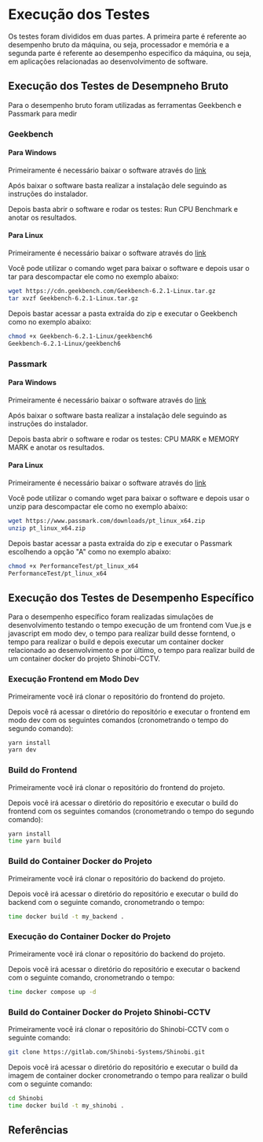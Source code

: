 # Execução dos Testes

Os testes foram divididos em duas partes. A primeira parte é referente ao desempenho bruto da máquina, ou seja, processador e memória e a segunda parte é referente ao desempenho especifico da máquina, ou seja, em aplicações relacionadas ao desenvolvimento de software.

## Execução dos Testes de Desempneho Bruto

Para o desempenho bruto foram utilizadas as ferramentas Geekbench e Passmark para medir

### Geekbench

#### Para Windows

Primeiramente é necessário baixar o software através do [link](https://www.geekbench.com/download/)

Após baixar o software basta realizar a instalação dele seguindo as instruções do instalador.

Depois basta abrir o software e rodar os testes: Run CPU Benchmark e anotar os resultados.

#### Para Linux

Primeiramente é necessário baixar o software através do [link](https://www.geekbench.com/download/)


Você pode utilizar o comando wget para baixar o software e depois usar o tar para descompactar ele como no exemplo abaixo:

```bash
wget https://cdn.geekbench.com/Geekbench-6.2.1-Linux.tar.gz
tar xvzf Geekbench-6.2.1-Linux.tar.gz
```

Depois bastar acessar a pasta extraída do zip e executar o Geekbench como no exemplo abaixo:

```bash
chmod +x Geekbench-6.2.1-Linux/geekbench6
Geekbench-6.2.1-Linux/geekbench6
```

### Passmark

#### Para Windows

Primeiramente é necessário baixar o software através do [link](https://www.passmark.com/products/performancetest/download.php)

Após baixar o software basta realizar a instalação dele seguindo as instruções do instalador.

Depois basta abrir o software e rodar os testes: CPU MARK e MEMORY MARK e anotar os resultados.

#### Para Linux

Primeiramente é necessário baixar o software através do [link](https://www.passmark.com/products/pt_linux/download.php)

Você pode utilizar o comando wget para baixar o software e depois usar o unzip para descompactar ele como no exemplo abaixo:

```bash
wget https://www.passmark.com/downloads/pt_linux_x64.zip
unzip pt_linux_x64.zip
```

Depois bastar acessar a pasta extraída do zip e executar o Passmark escolhendo a opção "A" como no exemplo abaixo:

```bash
chmod +x PerformanceTest/pt_linux_x64
PerformanceTest/pt_linux_x64
```

## Execução dos Testes de Desempenho Específico

Para o desempenho específico foram realizadas simulações de desenvolvimento testando o tempo execução de um frontend com Vue.js e javascript em modo dev, o tempo para realizar build desse forntend, o tempo para realizar o build e depois executar um container docker relacionado ao desenvolvimento e por último, o tempo para realizar build de um container docker do projeto Shinobi-CCTV.

### Execução Frontend em Modo Dev

Primeiramente você irá clonar o repositório do frontend do projeto.

Depois você rá acessar o diretório do repositório e executar o frontend em modo dev com os seguintes comandos (cronometrando o tempo do segundo comando):

```bash
yarn install
yarn dev
```

### Build do Frontend

Primeiramente você irá clonar o repositório do frontend do projeto.

Depois você irá acessar o diretório do repositório e executar o build do frontend com os seguintes comandos (cronometrando o tempo do segundo comando):

```bash
yarn install
time yarn build
```

### Build do Container Docker do Projeto

Primeiramente você irá clonar o repositório do backend do projeto.

Depois você irá acessar o diretório do repositório e executar o build do backend com o seguinte comando, cronometrando o tempo:

```bash
time docker build -t my_backend .
```

### Execução do Container Docker do Projeto

Primeiramente você irá clonar o repositório do backend do projeto.  

Depois você irá acessar o diretório do repositório e executar o backend com o seguinte comando, cronometrando o tempo:

```bash
time docker compose up -d
```

### Build do Container Docker do Projeto Shinobi-CCTV

Primeiramente você irá clonar o repositório do Shinobi-CCTV com o seguinte comando:

```bash
git clone https://gitlab.com/Shinobi-Systems/Shinobi.git
```

Depois você irá acessar o diretório do repositório e executar o build da imagem de container docker cronometrando o tempo para realizar o build com o seguinte comando:

```bash
cd Shinobi
time docker build -t my_shinobi .
```

## Referências
